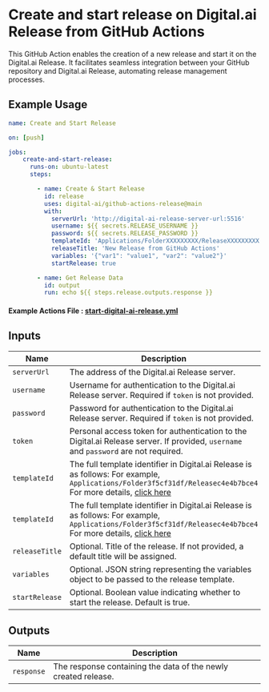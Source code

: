 # Create and start release on Digital.ai Release from GitHub Actions

This GitHub Action enables the creation of a new release and start it on the Digital.ai Release. It facilitates seamless integration between your GitHub repository and Digital.ai Release, automating release management processes.

## Example Usage

```yaml
name: Create and Start Release

on: [push]

jobs:
    create-and-start-release:
      runs-on: ubuntu-latest
      steps:

        - name: Create & Start Release
          id: release
          uses: digital-ai/github-actions-release@main
          with:
            serverUrl: 'http://digital-ai-release-server-url:5516'
            username: ${{ secrets.RELEASE_USERNAME }}
            password: ${{ secrets.RELEASE_PASSWORD }}
            templateId: 'Applications/FolderXXXXXXXXX/ReleaseXXXXXXXXX'
            releaseTitle: 'New Release from GitHub Actions'
            variables: '{"var1": "value1", "var2": "value2"}'
            startRelease: true

        - name: Get Release Data
          id: output
          run: echo ${{ steps.release.outputs.response }}
 ```
#### Example Actions File : [start-digital-ai-release.yml](example/start-digital-ai-release.yml)

## Inputs

| Name         | Description                                                                                                                                                                                                                              | Required | Default                          |
|--------------|------------------------------------------------------------------------------------------------------------------------------------------------------------------------------------------------------------------------------------------|----------|----------------------------------|
| `serverUrl`  | The address of the Digital.ai Release server.                                                                                                                                                                                            | Yes      | -                                |
| `username`   | Username for authentication to the Digital.ai Release server. Required if `token` is not provided.                                                                                                                                       | Yes*     | -                                |
| `password`   | Password for authentication to the Digital.ai Release server. Required if `token` is not provided.                                                                                                                                       | Yes*     | -                                |
| `token`      | Personal access token for authentication to the Digital.ai Release server. If provided, `username` and `password` are not required.                                                                                                      | Yes*     | -                                |
| `templateId` | The full template identifier in Digital.ai Release is as follows: For example, `Applications/Folder3f5cf31df/Releasec4e4b7bce4` <br/>For more details, [click here](https://apidocs.digital.ai/xl-release/22.3.x/rest-docs/#identifiers) | Yes      | -                                |
| `templateId` | The full template identifier in Digital.ai Release is as follows: For example, `Applications/Folder3f5cf31df/Releasec4e4b7bce4` <br/>For more details, [click here](https://apidocs.digital.ai/xl-release/22.3.x/rest-docs/#identifiers) | Yes      | -                                |
| `releaseTitle`| Optional. Title of the release. If not provided, a default title will be assigned.                                                                                                                                                       | No       | GITHUB_TAG /<br/>GITHUB_HEAD_REF |
| `variables`  | Optional. JSON string representing the variables object to be passed to the release template.                                                                                                                                            | No       | -                                |
| `startRelease` | Optional. Boolean value indicating whether to start the release. Default is true.                                                                                                                                                        | No       | true                             |

## Outputs

| Name         | Description                                                                               |
|--------------|-------------------------------------------------------------------------------------------|
| `response`   | The response containing the data of the newly created release.                            |
